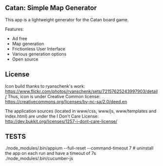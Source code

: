 
## Catan: Simple Map Generator

This app is a lightweight generator for the Catan board game.

Features:
- Ad free
- Map generation
- Frictionless User Interface
- Various generation options
- Open source

## License

Icon build thanks to ryanschenk's work: https://www.flickr.com/photos/ryanschenk/sets/72157625243997903/detail/
Thus, icon is under Creative Common license: https://creativecommons.org/licenses/by-nc-sa/2.0/deed.en

The application sources (located in www/css, www/js, www/templates and index.html) are under the I Don't Care License: http://dev.bukkit.org/licenses/1257-i-dont-care-license/




TESTS
-----
./node_modules/.bin/appium --full-reset --command-timeout 7 # uninstall the app on each run and have a timeout of 7s
./node_modules/.bin/cucumber-js
